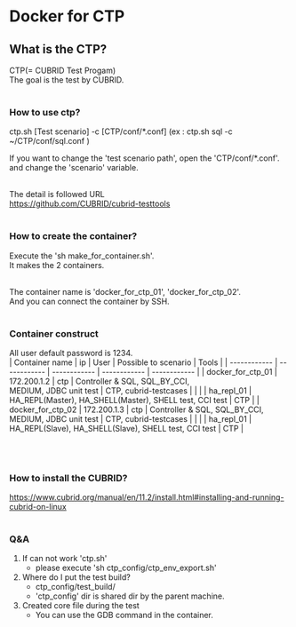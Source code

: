 # **Docker for CTP**
## What is the CTP?
CTP(= CUBRID Test Progam)<br/>
The goal is the test by CUBRID.<br/><br/>

### How to use ctp?
ctp.sh [Test scenario] -c [CTP/conf/*.conf]
(ex : ctp.sh sql -c ~/CTP/conf/sql.conf )

If you want to change the 'test scenario path', open the 'CTP/conf/*.conf'.<br/>
and change the 'scenario' variable.<br/><br/>

The detail is followed URL<br/>
https://github.com/CUBRID/cubrid-testtools <br/><br/>

### How to create the container?
Execute the 'sh make_for_container.sh'.<br/>
It makes the 2 containers.<br/><br/>

The container name is 'docker_for_ctp_01', 'docker_for_ctp_02'.<br/>
And you can connect the container by SSH.<br/><br/>

### Container construct
All user default password is 1234.<br/>
| Container name | ip | User | Possible to scenario | Tools |
| ------------ | ------------ | ------------ | ------------ | ------------ |
| docker_for_ctp_01 | 172.200.1.2 | ctp | Controller & SQL, SQL_BY_CCI, <br/>MEDIUM, JDBC unit test | CTP, cubrid-testcases |
|  |  | ha_repl_01 | HA_REPL(Master), HA_SHELL(Master), SHELL test, CCI test | CTP |
| docker_for_ctp_02 | 172.200.1.3 | ctp | Controller & SQL, SQL_BY_CCI, <br/>MEDIUM, JDBC unit test | CTP, cubrid-testcases |
|  |  | ha_repl_01 | HA_REPL(Slave), HA_SHELL(Slave), SHELL test, CCI test | CTP |

<br/><br/>


### How to install the CUBRID?
https://www.cubrid.org/manual/en/11.2/install.html#installing-and-running-cubrid-on-linux <br/><br/>

### Q&A
1. If can not work 'ctp.sh'
   - please execute 'sh ctp_config/ctp_env_export.sh'
2. Where do I put the test build?
   - ctp_config/test_build/
   - 'ctp_config' dir is shared dir by the parent machine.
3. Created core file during the test
   - You can use the GDB command in the container.
